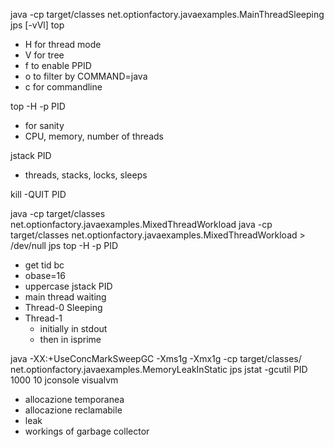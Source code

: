 java -cp target/classes net.optionfactory.javaexamples.MainThreadSleeping
jps [-vVl]
top
 * H for thread mode
 * V for tree
 * f to enable PPID
 * o to filter by COMMAND=java
 * c for commandline

top -H -p PID
 * for sanity
 * CPU, memory, number of threads

jstack PID
 * threads, stacks, locks, sleeps

kill -QUIT PID



java -cp target/classes net.optionfactory.javaexamples.MixedThreadWorkload
java -cp target/classes net.optionfactory.javaexamples.MixedThreadWorkload > /dev/null
jps
top -H -p PID
 * get tid
bc
 * obase=16
 * uppercase
jstack PID
 * main thread waiting
 * Thread-0 Sleeping
 * Thread-1
   * initially in stdout
   * then in isprime



java -XX:+UseConcMarkSweepGC -Xms1g -Xmx1g -cp target/classes/ net.optionfactory.javaexamples.MemoryLeakInStatic
jps
jstat -gcutil PID 1000 10
jconsole
visualvm
 * allocazione temporanea
 * allocazione reclamabile
 * leak
 * workings of garbage collector


